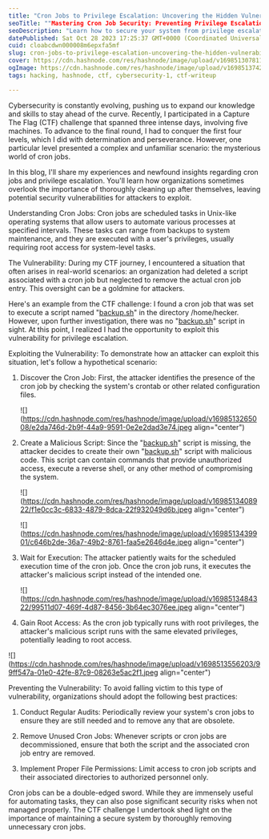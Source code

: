 ```yaml
---
title: "Cron Jobs to Privilege Escalation: Uncovering the Hidden Vulnerabilities"
seoTitle: ""Mastering Cron Job Security: Preventing Privilege Escalation Risks""
seoDescription: "Learn how to secure your system from privilege escalation risks associated with cron jobs. Discover essential tips to prevent potential vulnerabilities."
datePublished: Sat Oct 28 2023 17:25:37 GMT+0000 (Coordinated Universal Time)
cuid: cloabcdwn000008m6epxfa5mf
slug: cron-jobs-to-privilege-escalation-uncovering-the-hidden-vulnerabilities
cover: https://cdn.hashnode.com/res/hashnode/image/upload/v1698513078119/44c1ff38-13f8-4d2f-b45e-0b085b5e72af.png
ogImage: https://cdn.hashnode.com/res/hashnode/image/upload/v1698513742003/8d4b2388-daac-47dc-b4dc-463933503aa5.webp
tags: hacking, hashnode, ctf, cybersecurity-1, ctf-writeup

---
```


Cybersecurity is constantly evolving, pushing us to expand our knowledge and skills to stay ahead of the curve. Recently, I participated in a Capture The Flag (CTF) challenge that spanned three intense days, involving five machines. To advance to the final round, I had to conquer the first four levels, which I did with determination and perseverance. However, one particular level presented a complex and unfamiliar scenario: the mysterious world of cron jobs.

In this blog, I'll share my experiences and newfound insights regarding cron jobs and privilege escalation. You'll learn how organizations sometimes overlook the importance of thoroughly cleaning up after themselves, leaving potential security vulnerabilities for attackers to exploit.

Understanding Cron Jobs: Cron jobs are scheduled tasks in Unix-like operating systems that allow users to automate various processes at specified intervals. These tasks can range from backups to system maintenance, and they are executed with a user's privileges, usually requiring root access for system-level tasks.

The Vulnerability: During my CTF journey, I encountered a situation that often arises in real-world scenarios: an organization had deleted a script associated with a cron job but neglected to remove the actual cron job entry. This oversight can be a goldmine for attackers.

Here's an example from the CTF challenge: I found a cron job that was set to execute a script named "[backup.sh](http://backup.sh)" in the directory /home/hecker. However, upon further investigation, there was no "[backup.sh](http://backup.sh)" script in sight. At this point, I realized I had the opportunity to exploit this vulnerability for privilege escalation.

Exploiting the Vulnerability: To demonstrate how an attacker can exploit this situation, let's follow a hypothetical scenario:

1. Discover the Cron Job: First, the attacker identifies the presence of the cron job by checking the system's crontab or other related configuration files.
    
    ![](https://cdn.hashnode.com/res/hashnode/image/upload/v1698513265008/e2da746d-2b9f-44a9-9591-0e2e2dad3e74.jpeg align="center")
    
2. Create a Malicious Script: Since the "[backup.sh](http://backup.sh)" script is missing, the attacker decides to create their own "[backup.sh](http://backup.sh)" script with malicious code. This script can contain commands that provide unauthorized access, execute a reverse shell, or any other method of compromising the system.
    
    ![](https://cdn.hashnode.com/res/hashnode/image/upload/v1698513408922/f1e0cc3c-6833-4879-8dca-22f932049d6b.jpeg align="center")
    
    ![](https://cdn.hashnode.com/res/hashnode/image/upload/v1698513439901/c646b2de-36a7-49b2-8761-faa5e2646d4e.jpeg align="center")
    
3. Wait for Execution: The attacker patiently waits for the scheduled execution time of the cron job. Once the cron job runs, it executes the attacker's malicious script instead of the intended one.
    
    ![](https://cdn.hashnode.com/res/hashnode/image/upload/v1698513484322/99511d07-469f-4d87-8456-3b64ec3076ee.jpeg align="center")
    
4. Gain Root Access: As the cron job typically runs with root privileges, the attacker's malicious script runs with the same elevated privileges, potentially leading to root access.
    

![](https://cdn.hashnode.com/res/hashnode/image/upload/v1698513556203/99ff547a-01e0-42fe-87c9-08263e5ac2f1.jpeg align="center")

Preventing the Vulnerability: To avoid falling victim to this type of vulnerability, organizations should adopt the following best practices:

1. Conduct Regular Audits: Periodically review your system's cron jobs to ensure they are still needed and to remove any that are obsolete.
    
2. Remove Unused Cron Jobs: Whenever scripts or cron jobs are decommissioned, ensure that both the script and the associated cron job entry are removed.
    
3. Implement Proper File Permissions: Limit access to cron job scripts and their associated directories to authorized personnel only.
    

Cron jobs can be a double-edged sword. While they are immensely useful for automating tasks, they can also pose significant security risks when not managed properly. The CTF challenge I undertook shed light on the importance of maintaining a secure system by thoroughly removing unnecessary cron jobs.